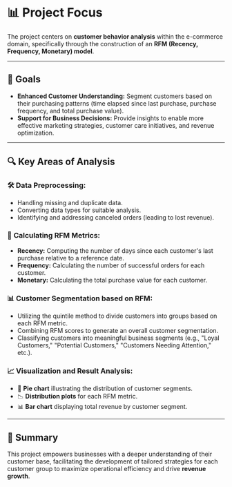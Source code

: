 # 📊 **Project Focus**

The project centers on **customer behavior analysis** within the e-commerce domain, specifically through the construction of an **RFM (Recency, Frequency, Monetary) model**.

---

## 🎯 **Goals**

- **Enhanced Customer Understanding:** Segment customers based on their purchasing patterns (time elapsed since last purchase, purchase frequency, and total purchase value).  
- **Support for Business Decisions:** Provide insights to enable more effective marketing strategies, customer care initiatives, and revenue optimization.

---

## 🔍 **Key Areas of Analysis**

### 🛠️ **Data Preprocessing:**
- Handling missing and duplicate data.
- Converting data types for suitable analysis.
- Identifying and addressing canceled orders (leading to lost revenue).

### 📅 **Calculating RFM Metrics:**
- **Recency:** Computing the number of days since each customer's last purchase relative to a reference date.
- **Frequency:** Calculating the number of successful orders for each customer.
- **Monetary:** Calculating the total purchase value for each customer.

### 📊 **Customer Segmentation based on RFM:**
- Utilizing the quintile method to divide customers into groups based on each RFM metric.
- Combining RFM scores to generate an overall customer segmentation.
- Classifying customers into meaningful business segments (e.g., "Loyal Customers," "Potential Customers," "Customers Needing Attention," etc.).

### 📈 **Visualization and Result Analysis:**
- 🥧 **Pie chart** illustrating the distribution of customer segments.
- 📉 **Distribution plots** for each RFM metric.
- 📊 **Bar chart** displaying total revenue by customer segment.

---

## 🚀 **Summary**

This project empowers businesses with a deeper understanding of their customer base, facilitating the development of tailored strategies for each customer group to maximize operational efficiency and drive **revenue growth**.
